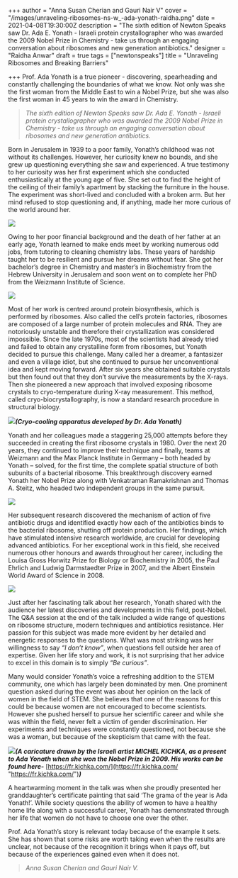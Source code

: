 +++
author = "Anna Susan Cherian and Gauri Nair V"
cover = "/images/unraveling-ribosomes-ns-w_-ada-yonath-raidha.png"
date = 2021-04-08T19:30:00Z
description = "The sixth edition of Newton Speaks saw Dr. Ada E. Yonath - Israeli protein crystallographer who was awarded the 2009 Nobel Prize in Chemistry -  take us through an engaging conversation about ribosomes and new generation antibiotics."
designer = "Raidha Anwar"
draft = true
tags = ["newtonspeaks"]
title = "Unraveling Ribosomes and Breaking Barriers"

+++
Prof. Ada Yonath is a true pioneer - discovering, spearheading and constantly challenging the boundaries of what we know. Not only was she the first woman from the Middle East to win a Nobel Prize, but she was also the first woman in 45 years to win the award in Chemistry.

> _The sixth edition of Newton Speaks saw Dr. Ada E. Yonath - Israeli protein crystallographer who was awarded the 2009 Nobel Prize in Chemistry - take us through an engaging conversation about ribosomes and new generation antibiotics._

Born in Jerusalem in 1939 to a poor family, Yonath’s childhood was not without its challenges. However, her curiosity knew no bounds, and she grew up questioning everything she saw and experienced. A true testimony to her curiosity was her first experiment which she conducted enthusiastically at the young age of five. She set out to find the height of the ceiling of their family’s apartment by stacking the furniture in the house. The experiment was short-lived and concluded with a broken arm. But her mind refused to stop questioning and, if anything, made her more curious of the world around her.

![](/images/ada-curious.png)

Owing to her poor financial background and the death of her father at an early age, Yonath learned to make ends meet by working numerous odd jobs, from tutoring to cleaning chemistry labs. These years of hardship taught her to be resilient and pursue her dreams without fear. She got her bachelor’s degree in Chemistry and master’s in Biochemistry from the Hebrew University in Jerusalem and soon went on to complete her PhD from the Weizmann Institute of Science.

![](/images/ada1.png)

Most of her work is centred around protein biosynthesis, which is performed by ribosomes. Also called the cell’s protein factories, ribosomes are composed of a large number of protein molecules and RNA. They are notoriously unstable and therefore their crystallization was considered impossible. Since the late 1970s, most of the scientists had already tried and failed to obtain any crystalline form from ribosomes, but Yonath decided to pursue this challenge. Many called her a dreamer, a fantasizer and even a village idiot, but she continued to pursue her unconventional idea and kept moving forward. After six years she obtained suitable crystals but then found out that they don’t survive the measurements by the X-rays. Then she pioneered a new approach that involved exposing ribosome crystals to cryo-temperature during X-ray measurement. This method, called cryo-biocrystallography, is now a standard research procedure in structural biology.

![](/images/cryo-cooling-apparatus-developed-by-ada-yonath.png)**_(Cryo-cooling apparatus developed by Dr. Ada Yonath)_**

Yonath and her colleagues made a staggering 25,000 attempts before they succeeded in creating the first ribosome crystals in 1980. Over the next 20 years, they continued to improve their technique and finally, teams at Weizmann and the Max Planck Institute in Germany – both headed by Yonath – solved, for the first time, the complete spatial structure of both subunits of a bacterial ribosome. This breakthrough discovery earned Yonath her Nobel Prize along with Venkatraman Ramakrishnan and Thomas A. Steitz, who headed two independent groups in the same pursuit.

![](/images/ada3.gif)

Her subsequent research discovered the mechanism of action of five antibiotic drugs and identified exactly how each of the antibiotics binds to the bacterial ribosome, shutting off protein production. Her findings, which have stimulated intensive research worldwide, are crucial for developing advanced antibiotics. For her exceptional work in this field, she received numerous other honours and awards throughout her career, including the Louisa Gross Horwitz Prize for Biology or Biochemistry in 2005, the Paul Ehrlich and Ludwig Darmstaedter Prize in 2007, and the Albert Einstein World Award of Science in 2008.

![](/images/ada4.png)

Just after her fascinating talk about her research, Yonath shared with the audience her latest discoveries and developments in this field, post-Nobel. The Q&A session at the end of the talk included a wide range of questions on ribosome structure, modern techniques and antibiotics resistance. Her passion for this subject was made more evident by her detailed and energetic responses to the questions. What was most striking was her willingness to say _“I don’t know”_, when questions fell outside her area of expertise. Given her life story and work, it is not surprising that her advice to excel in this domain is to simply _“Be curious”_.

Many would consider Yonath’s voice a refreshing addition to the STEM community, one which has largely been dominated by men. One prominent question asked during the event was about her opinion on the lack of women in the field of STEM. She believes that one of the reasons for this could be because women are not encouraged to become scientists. However she pushed herself to pursue her scientific career and while she was within the field, never felt a victim of gender discrimination. Her experiments and techniques were constantly questioned, not because she was a woman, but because of the skepticism that came with the feat.

**_![](/images/ada-yonat-nobel-prize-2009.jpg)(A caricature drawn by the Israeli artist MICHEL KICHKA, as a present to Ada Yonath when she won the Nobel Prize in 2009. His works can be found here-_** [https://fr.kichka.com/](https://fr.kichka.com/ "https://fr.kichka.com/")**_)_**

A heartwarming moment in the talk was when she proudly presented her granddaughter’s certificate painting that said ‘The grama of the year is Ada Yonath!’. While society questions the ability of women to have a healthy home life along with a successful career, Yonath has demonstrated through her life that women do not have to choose one over the other.

Prof. Ada Yonath’s story is relevant today because of the example it sets. She has shown that some risks are worth taking even when the results are unclear, not because of the recognition it brings when it pays off, but because of the experiences gained even when it does not.

> _Anna Susan Cherian and Gauri Nair V._